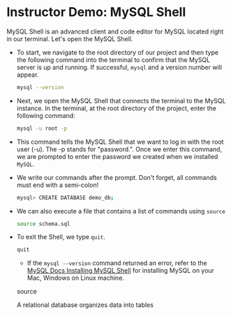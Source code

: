 #  Instructor Demo: MySQL Shell

MySQL Shell is an advanced client and code editor for MySQL located right in our terminal. Let's open the MySQL Shell. 

  * To start, we navigate to the root directory of our project and then type the following command into the terminal to confirm that the MySQL server is up and running. If successful, `mysql` and a version number will appear. 

    ```sh
    mysql --version
    ```

  * Next, we open the MySQL Shell that connects the terminal to the MySQL instance. In the terminal, at the root directory of the project, enter the following command:

    ```sh
    mysql -u root -p
    ```

  * This command tells the MySQL Shell that we want to log in with the root user (-u). The -p stands for "password.". Once we enter this command, we are prompted to enter the password we created when we installed `MySQL`.

  * We write our commands after the prompt. Don't forget, all commands must end with a semi-colon! 

    ```sh
    mysql> CREATE DATABASE demo_db;
    ```

  * We can also execute a file that contains a list of commands using `source`

    ```sh
    source schema.sql
    ```

  * To exit the Shell, we type `quit`.

    ```sh
    quit
    ```
    <!--  - password for my SQL !!!!!!!!!!!!!!!!!!!!!!!!!!!!!!
    Beginning configuration step: Writing configuration file

<!-- Saving my.ini configuration file...
Saved my.ini configuration file.
Ended configuration step: Writing configuration file

Beginning configuration step: Updating Windows Firewall rules

Adding a Windows Firewall rule for MySQL83 on port 3306.
Attempting to add a Windows Firewall rule with command: netsh.exe advfirewall firewall add rule name="Port 3306" protocol=TCP localport=3306 dir=in action=allow
Ok.


Successfully added the Windows Firewall rule.
Adding a Windows Firewall rule for MySQL83 on port 33060.
Attempting to add a Windows Firewall rule with command: netsh.exe advfirewall firewall add rule name="Port 33060" protocol=TCP localport=33060 dir=in action=allow
Ok.


Successfully added the Windows Firewall rule.
Ended configuration step: Updating Windows Firewall rules

Beginning configuration step: Adjusting Windows service

Attempting to grant the required filesystem permissions to the 'NT AUTHORITY\NetworkService' account.
Granted permissions to the data directory.
Granted permissions to the install directory.
Adding new service
New service added
Ended configuration step: Adjusting Windows service

Beginning configuration step: Initializing database (may take a long time)

Attempting to run MySQL Server with --initialize-insecure option...
Starting process for MySQL Server 8.3.0...
Starting process with command: C:\Program Files\MySQL\MySQL Server 8.3\bin\mysqld.exe --defaults-file="C:\ProgramData\MySQL\MySQL Server 8.3\my.ini" --console --initialize-insecure=on --lower-case-table-names=1...
MySQL Server Initialization - start.
C:\Program Files\MySQL\MySQL Server 8.3\bin\mysqld.exe (mysqld 8.3.0) initializing of server in progress as process 22604
InnoDB initialization has started.
InnoDB initialization has ended.
root@localhost is created with an empty password ! Please consider switching off the --initialize-insecure option.
MySQL Server Initialization - end.
Process for mysqld, with ID 22604, was run successfully and exited with code 0.
Successfully started process for MySQL Server 8.3.0.
MySQL Server 8.3.0 intialized the database successfully.
Ended configuration step: Initializing database (may take a long time)

Beginning configuration step: Updating permissions for the data folder and related server files

Attempting to update the permissions for the data folder and related server files...
Inherited permissions have been converted to explicit permissions.
Full control permissions granted to: NETWORK SERVICE.
Full control permissions granted to: Administrators.
Full control permissions granted to: CREATOR OWNER.
Full control permissions granted to: SYSTEM.
Access to the data directory is removed for the users group.
Permissions for the data folder and related server files are updated correctly.
Ended configuration step: Updating permissions for the data folder and related server files

Beginning configuration step: Starting the server

Attempting to start service MySQL83...
MySQL Server - start.
C:\Program Files\MySQL\MySQL Server 8.3\bin\mysqld.exe (mysqld 8.3.0) starting as process 28584
InnoDB initialization has started.
InnoDB initialization has ended.
CA certificate ca.pem is self signed.
Channel mysql_main configured to support TLS. Encrypted connections are now supported for this channel.
X Plugin ready for connections. Bind-address: '::' port: 33060
C:\Program Files\MySQL\MySQL Server 8.3\bin\mysqld.exe: ready for connections. Version: '8.3.0'  socket: ''  port: 3306  MySQL Community Server - GPL.
Successfully started service MySQL83.
Waiting until a connection to MySQL Server 8.3.0 can be established (with a maximum of 10 attempts)...
Retry 1: Attempting to connect to Mysql@localhost:3306 with user root with no password...
Successfully connected to MySQL Server 8.3.0.
Ended configuration step: Starting the server

Beginning configuration step: Applying security settings

Attempting to update security settings.
Updated security settings.
Ended configuration step: Applying security settings

Beginning configuration step: Updating the Start menu link

Attempting to verify command-line client shortcut.
Verified command-line client shortcut.
Verified command-line client shortcut.
Ended configuration step: Updating the Start menu link
-->

* If the `mysql --version` command returned an error, refer to the  [MySQL Docs Installing MySQL Shell](https://dev.mysql.com/doc/mysql-shell/8.0/en/mysql-shell-install.html) for installing MySQL on your Mac, Windows on Linux machine.

source

A relational database organizes data into tables